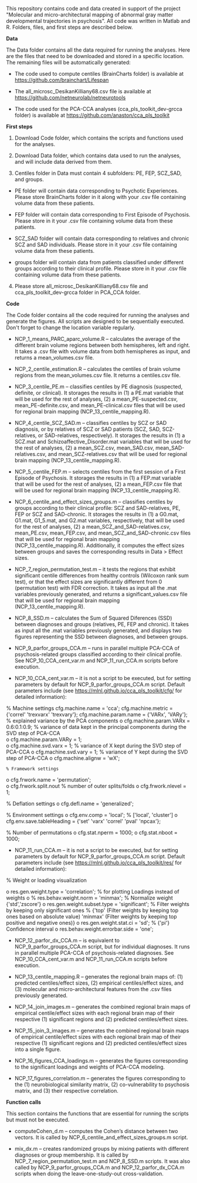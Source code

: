 This repository contains code and data created in support of the project "Molecular and micro-architectural mapping of abnormal gray matter developmental trajectories in psychosis". All code was written in Matlab and R. Folders, files, and first steps are described below.

**Data**

The Data folder contains all the data required for running the analyses. Here are the files that need to be downloaded and stored in a specific location. The remaining files will be automatically generated:

-	The code used to compute centiles (BrainCharts folder) is available at https://github.com/brainchart/Lifespan

-	The all_microsc_DesikanKilliany68.csv file is available at https://github.com/netneurolab/netneurotools

-	The code used for the PCA-CCA analyses (cca_pls_toolkit_dev-grcca folder) is available at https://github.com/anaston/cca_pls_toolkit

**First steps**


1.	Download Code folder, which contains the scripts and functions used for the analyses.

2.	Download Data folder, which contains data used to run the analyses, and will include data derived from them.

3.	Centiles folder in Data must contain 4 subfolders: PE, FEP, SCZ_SAD, and groups. 
-	PE folder will contain data corresponding to Psychotic Experiences. Please store BrainCharts folder in it along with your .csv file containing volume data from these patients.

-	FEP folder will contain data corresponding to First Episode of Psychosis. Please store in it your .csv file containing volume data from these patients.

-	SCZ_SAD folder will contain data corresponding to relatives and chronic SCZ and SAD individuals. Please store in it your .csv file containing volume data from these patients.

-	groups folder will contain data from patients classified under different groups according to their clinical profile. Please store in it your .csv file containing volume data from these patients.


4.	Please store all_microsc_DesikanKilliany68.csv file and cca_pls_toolkit_dev-grcca folder in PCA_CCA folder.


**Code**

The Code folder contains all the code required for running the analyses and generate the figures. All scripts are designed to be sequentially executed. Don't forget to change the location variable regularly. 

-	NCP_1_means_PARC_aparc_volume.R – calculates the average of the different brain volume regions between both hemispheres, left and right. It takes a .csv file with volume data from both hemispheres as input, and returns a mean_volumes.csv file.

-	NCP_2_centile_estimation.R – calculates the centiles of brain volume regions from the mean_volumes.csv file. It returns a centiles.csv file.

-	NCP_3_centile_PE.m – classifies centiles by PE diagnosis (suspected, definite, or clinical). It storages the results in (1) a PE.mat variable that will be used for the rest of analyses, (2) a mean_PE-suspected.csv, mean_PE-definite.csv, and mean_PE-clinical.csv files that will be used for regional brain mapping (NCP_13_centile_mapping.R).

-	NCP_4_centile_SCZ_SAD.m – classifies centiles by SCZ or SAD diagnosis, or by relatives of SCZ or SAD patients (SCZ, SAD, SCZ-relatives, or SAD-relatives, respectively). It storages the results in (1) a SCZ.mat and Schizoaffective_Disorder.mat variables that will be used for the rest of analyses, (2) a mean_SCZ.csv, mean_SAD.csv, mean_SAD-relatives.csv, and mean_SCZ-relatives.csv that will be used for regional brain mapping (NCP_13_centile_mapping.R).

-	NCP_5_centile_FEP.m – selects centiles from the first session of a First Episode of Psychosis. It storages the results in (1) a FEP.mat variable that will be used for the rest of analyses, (2) a mean_FEP.csv file that will be used for regional brain mapping (NCP_13_centile_mapping.R).

-	NCP_6_centile_and_effect_sizes_groups.m – classifies centiles by groups according to their clinical profile: SCZ and SAD-relatives, PE, FEP or SCZ and SAD-chronic. It storages the results in (1) a G0.mat, G1.mat, G1_5.mat, and G2.mat variables, respectively, that will be used for the rest of analyses, (2) a mean_SCZ_and_SAD-relatives.csv, mean_PE.csv, mean_FEP.csv, and mean_SCZ_and_SAD-chronic.csv files that will be used for regional brain mapping (NCP_13_centile_mapping.R). Additionally, it computes the effect sizes between groups and saves the corresponding results in Data > Effect sizes.

-	NCP_7_region_permutation_test.m – it tests the regions that exhibit significant centile differences from healthy controls (Wilcoxon rank sum test), or that the effect sizes are significantly different from 0 (permutation test) with FDR correction. It takes as input all the .mat variables previously generated, and returns a significant_values.csv file that will be used for regional brain mapping (NCP_13_centile_mapping.R).

-	NCP_8_SSD.m – calculates the Sum of Squared Diferences (SSD) between diagnoses and groups (relatives, PE, FEP and chronic). It takes as input all the .mat variables previously generated, and displays two figures representing the SSD between diagnoses, and between groups.

-	NCP_9_parfor_groups_CCA.m – runs in parallel multiple PCA-CCA of psychosis-related groups classified according to their clinical profile. See NCP_10_CCA_cent_var.m and NCP_11_run_CCA.m scripts before execution.
 
-	NCP_10_CCA_cent_var.m – it is not a script to be executed, but for setting parameters by default for NCP_9_parfor_groups_CCA.m script. Default parameters include (see https://mlnl.github.io/cca_pls_toolkit/cfg/ for detailed information):

% Machine settings
 cfg.machine.name = 'cca';
 cfg.machine.metric = {'correl' 'trexvarx' 'trexvary'}; 
 cfg.machine.param.name = {'VARx', 'VARy'}; % explained variance by the PCA components
o	cfg.machine.param.VARx = 0.6:0.1:0.9; % variance of data kept in the principal components during the SVD step of PCA-CCA  
o	cfg.machine.param.VARy = 1;   
o	cfg.machine.svd.varx = 1; % variance of X kept during the SVD step of PCA-CCA 
o	cfg.machine.svd.vary = 1; % variance of Y kept during the SVD step of PCA-CCA
o	cfg.machine.alignw = 'wX';

   	% Framework settings
o	cfg.frwork.name = 'permutation';     
o	cfg.frwork.split.nout % number of outer splits/folds
o	cfg.frwork.nlevel = 1;
    
% Deflation settings
o	cfg.defl.name = 'generalized'; 
    
% Environment settings
o	cfg.env.comp = 'local'; %  ['local', 'cluster']
o	cfg.env.save.tableHeading = {'set' 'varx' 'correl' 'pval' 'npcax'};
    
% Number of permutations
o	cfg.stat.nperm = 1000;
o	cfg.stat.nboot = 1000;

-	NCP_11_run_CCA.m – it is not a script to be executed, but for setting parameters by default for NCP_9_parfor_groups_CCA.m script. Default parameters include (see https://mlnl.github.io/cca_pls_toolkit/res/ for detailed information):

% Weight or loading visualization

o	res.gen.weight.type = 'correlation'; % for plotting Loadings instead of weights
o	%     res.behav.weight.norm = 'minmax'; % Normalize weight {'std','zscore'}
o	res.gen.weight.subset.type = 'significant'; % Filter weights by keeping only significant ones 
% {'top' (Filter weights by keeping top ones based on absolute value) 'minmax' (Filter weights by keeping top positive and negative ones)}
o	res.gen.weight.stat.ci = 'sd'; % {'pi'} Confidence interval
o	res.behav.weight.errorbar.side = 'one';

-	NCP_12_parfor_dx_CCA.m – is equivalent to NCP_9_parfor_groups_CCA.m script, but for individual diagnoses. It runs in parallel multiple PCA-CCA of psychosis-related diagnoses. See NCP_10_CCA_cent_var.m and NCP_11_run_CCA.m scripts before execution.

-	NCP_13_centile_mapping.R – generates the regional brain maps of: (1) predicted centiles/effect sizes, (2) empirical centiles/effect sizes, and (3) molecular and micro-architectural features from the .csv files previously generated.

-	NCP_14_join_images.m – generates the combined regional brain maps of empirical centile/effect sizes with each regional brain map of their respective (1) significant regions and (2) predicted centiles/effect sizes.

-	NCP_15_join_3_images.m – generates the combined regional brain maps of empirical centile/effect sizes with each regional brain map of their respective (1) significant regions and (2) predicted centiles/effect sizes into a single figure.

-	NCP_16_figures_CCA_loadings.m – generates the figures corresponding to the significant loadings and weights of PCA-CCA modeling.

-	NCP_17_figures_correlation.m – generates the figures corresponding to the (1) neurobiological similarity matrix, (2) co-vulnerability to psychosis matrix, and (3) their respective correlation.


**Function calls**

This section contains the functions that are essential for running the scripts but must not be executed.

-	computeCohen_d.m – computes the Cohen’s distance between two vectors. It is called by NCP_6_centile_and_effect_sizes_groups.m script.

-	mix_dx.m – creates randomized groups by mixing patients with different diagnoses or group membership. It is called by NCP_7_region_permutation_test.m and NCP_8_SSD.m scripts. It was also called by NCP_9_parfor_groups_CCA.m and NCP_12_parfor_dx_CCA.m scripts when doing the leave-one-study-out cross-validation.

